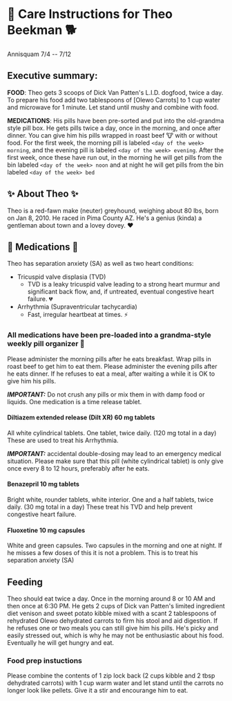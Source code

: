 # :wolf: Care Instructions for Theo Beekman :dog2:
Annisquam 7/4 -- 7/12

## Executive summary:
**FOOD**: Theo gets 3 scoops of Dick Van Patten's L.I.D. dogfood, twice a day. To prepare his food add two tablespoons of [Olewo Carrots] to 1 cup water and microwave for 1 minute. Let stand until mushy and combine with food.

**MEDICATIONS**: His pills have been pre-sorted and put into the old-grandma style pill box. He gets pills twice a day, once in the morning, and once after dinner. You can give him his pills wrapped in roast beef :cow: with or without food. For the first week, the morning pill is labeled `<day of the week> morning`, and the evening pill is labeled `<day of the week> evening`. After the first week, once these have run out, in the morning he will get pills from the bin labeled `<day of the week> noon` and at night he will get pills from the bin labeled `<day of the week> bed`

## :sparkles: About Theo :sparkles:
Theo is a red-fawn make (neuter) greyhound, weighing about 80 lbs, born on Jan 8, 2010. He raced in Pima County AZ. He's a genius (kinda) a gentleman about town and a lovey dovey. :heart:

## :pill: Medications :pill:
Theo has separation anxiety (SA) as well as two heart conditions:
 - Tricuspid valve displasia (TVD)
   - TVD is a leaky tricuspid valve leading to a strong heart murmur and significant back flow, and,
   if untreated, eventual congestive heart failure. :broken_heart:
 - Arrhythmia (Supraventricular tachycardia)
   - Fast, irregular heartbeat at times. :zap:

### All medications have been pre-loaded into a grandma-style weekly pill organizer :bento:
Please administer the morning pills after he eats breakfast. Wrap pills in roast beef to get him to eat them.
Please administer the evening pills after he eats dinner. If he refuses to eat a meal, after waiting a while it is
OK to give him his pills.

__*IMPORTANT:*__ Do not crush any pills or mix them in with damp food or liquids. One medication is a time release tablet.

#### Diltiazem extended release (Dilt XR) 60 mg tablets
All white cylindrical tablets. One tablet, twice daily. (120 mg total in a day) These are used to treat his Arrhythmia.

__*IMPORTANT:*__ accidental double-dosing may lead to an emergency medical situation.  Please make sure that this pill
(white cylindrical tablet) is only give once every 8 to 12 hours, preferably after he eats.

#### Benazepril 10 mg tablets
Bright white, rounder tablets, white interior. One and a half tablets, twice daily. (30 mg total in a day) These treat his TVD and help prevent congestive heart failure.

#### Fluoxetine 10 mg capsules
White and green capsules. Two capsules in the morning and one at night. If he misses a few doses of this it is not a problem.
This is to treat his separation anxiety (SA)

## Feeding
Theo should eat twice a day. Once in the morning around 8 or 10 AM and then once at 6:30 PM. He gets 2 cups of Dick van Patten's
limited ingredient diet venison and sweet potato kibble mixed with a scant 2 tablespoons of rehydrated Olewo dehydrated carrots to firm
his stool and aid digestion. If he refuses one or two meals you can still give him his pills. He's picky and easily stressed out, which
is why he may not be enthusiastic about his food. Eventually he will get hungry and eat.

### Food prep instuctions
Please combine the contents of 1 zip lock back (2 cups kibble and 2 tbsp dehydrated carrots) with 1 cup warm water and let stand until
the carrots no longer look like pellets. Give it a stir and encourange him to eat.
